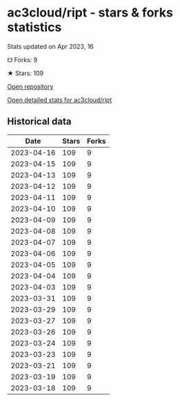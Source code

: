 # ac3cloud/ript - stars & forks statistics

Stats updated on Apr 2023, 16

☋ Forks: 9

★ Stars: 109

[Open repository](https://github.com/ac3cloud/ript)

[Open detailed stats for ac3cloud/ript](https://reviewgithub.com/rep/ac3cloud/ript)

## Historical data
| Date | Stars | Forks |
|------|-------|-------|
| 2023-04-16 | 109 | 9 | 
| 2023-04-15 | 109 | 9 | 
| 2023-04-13 | 109 | 9 | 
| 2023-04-12 | 109 | 9 | 
| 2023-04-11 | 109 | 9 | 
| 2023-04-10 | 109 | 9 | 
| 2023-04-09 | 109 | 9 | 
| 2023-04-08 | 109 | 9 | 
| 2023-04-07 | 109 | 9 | 
| 2023-04-06 | 109 | 9 | 
| 2023-04-05 | 109 | 9 | 
| 2023-04-04 | 109 | 9 | 
| 2023-04-03 | 109 | 9 | 
| 2023-03-31 | 109 | 9 | 
| 2023-03-29 | 109 | 9 | 
| 2023-03-27 | 109 | 9 | 
| 2023-03-26 | 109 | 9 | 
| 2023-03-24 | 109 | 9 | 
| 2023-03-23 | 109 | 9 | 
| 2023-03-21 | 109 | 9 | 
| 2023-03-19 | 109 | 9 | 
| 2023-03-18 | 109 | 9 | 


